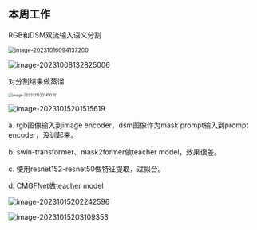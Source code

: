 ## 本周工作

RGB和DSM双流输入语义分割

<img src="C:\Users\wychencc\AppData\Roaming\Typora\typora-user-images\image-20231016094137200.png" alt="image-20231016094137200" style="zoom: 80%;" />

![image-20231008132825006](C:\Users\wychencc\AppData\Roaming\Typora\typora-user-images\image-20231008132825006.png)

对分割结果做蒸馏

<img src="C:\Users\wychencc\AppData\Roaming\Typora\typora-user-images\image-20231015201450351.png" alt="image-20231015201450351" style="zoom:50%;" />

![image-20231015201515619](C:\Users\wychencc\AppData\Roaming\Typora\typora-user-images\image-20231015201515619.png)

a. rgb图像输入到image encoder，dsm图像作为mask prompt输入到prompt encoder，没训起来。

b. swin-transformer、mask2former做teacher model，效果很差。

c. 使用resnet152-resnet50做特征提取，过拟合。

d. CMGFNet做teacher model

![image-20231015202242596](C:\Users\wychencc\AppData\Roaming\Typora\typora-user-images\image-20231015202242596.png)

![image-20231015203109353](C:\Users\wychencc\AppData\Roaming\Typora\typora-user-images\image-20231015203109353.png)

